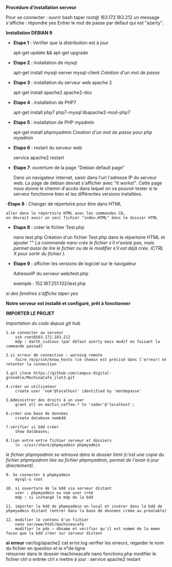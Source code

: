 **Procédure d'installation serveur**



Pour se connecter : 
	ouvrir bash
	taper root@ 163.172.183.212 
	un message s'affiche : répondre yes
	Entrer le mot de passe par défaut qui est "azerty".



**Installation DEBIAN 9**

- **Etape 1** : Verifier que la distribution est à jour

	apt-get update && apt-get upgrade 


- **Etape 2** : installation de mysql 

	apt-get install mysql-server mysql-client
	*Création d'un mot de passe*


- **Etape 3** : installation du serveur web apache 2 

	apt-get install apache2 apache2-doc


- **Etape 4** : installation de PHP7 

	apt-get install php7 php7-mysql libapache2-mod-php7


- **Etape 5** : installation de PHP myadmin

	apt-get install phpmyadmin
	*Creation d'un mot de passe pour php myadmin*


- **Etape 6** : restart du serveur web

	service apache2 restart


- **Etape 7**: ouverture de la page "Debian default page"

	Dans un navigateur internet, saisir dans l'url l'adresse IP du serveur web.
	La page de debian devrait s'afficher avec "It works!".
	Cette page nous donne le chemin d'accès dans lequel on va pouvoir tester si le serveur fonctionne bien et les différentes versions installées.


-**Etape 8** : Changer de répertoire pour être dans HTML

	aller dans le répertoire HTML avec les commandes CD, 
	on devrait avoir un seul fichier "index.HTML" dans le dossier HTML


- **Etape 8** : créer le fichier Test.php

	nano test.php
	Création d'un fichier Test.php dans le répertoire HTML et ajouter  "<?php phpinfo(); ?>"
	*La commande nano crée le fichier s'il n'existe pas, mais permet aussi de lire le fichier ou de le modifier s'il est déjà crée. 
	(CTRL X pour sortir du fichier ).*
	
- **Etape 9** : afficher les versions de logiciel sur le navigateur

	AdresseIP du serveur web/test.php

	exemple : 152.187.251.132/test.php

*si des fenêtres s'affiche taper yes*
	


**Notre serveur est installé et configuré, prêt à fonctionner**




**IMPORTER LE PROJET**

	
*Importation du code depuis git hub* 

	1.se connecter au serveur
		ssh root@163.172.183.212
		mdp : darth_sidious (par défaut azerty mais modif en faisant la commande passwd)

	2.si erreur de connection : warning remote
		faire rm/p/ssh/know_hosts (ce chemin est précisé dans l'erreur) et retenter la connection

	3.git clone https://github.com/campus-digital-grenoble/MachinaCafe_ilot3.git

	4.créer un utilisateur 
		create user 'nom'@localhost' identified by 'motdepasse'

	5.Administrer des droits à un user
		grant all on machin_coffee.* to 'vader'@'localhost';

	6.créer une base de données
		create database nombdd

	7.vérifier si bdd créer
		show databases;

	8.lien entre entre fichier serveur et dossiers		
		ln -s/usr/share/phpmyadmin phpmyadmin
*le fichier phpmyadmin se retrouve dans le dossier html (c'est une copie du fichier phpmyadmin liée au fichier phpmyadmin, permet de l'avoir à jour directement).*

	9. Se connecter à phpmyadmin 
		mysql-u root

	10. si ouverture de la bdd via serveur distant
		user : phpmyadmin ou nom user créé
		mdp : si inchangé le mdp de la bdd

	11. importer la bdd de phpmyadmin en local et insérer dans la bdd de phpmyadmin distant (entrer dans la base de données créée au préalable)

	12. modifier le contenu d'un fichier
		nano var/www/html/machineacafe
		modifier le pdo – dbname et vérifier qu'il est nommé de la meme facon que la bdd créer sur serveur distant

**si erreur**
	var/log/apache2
	cat error.log
		verifier les erreurs, regarder le nom du fichier en question et le n°de ligne	
	retourner dans le dossier machineacafe
	nano fonctions.php
	modifier le fichier
	ctrl o
	entrée
	ctrl x
	mettre à jour : service apache2 restart
	
